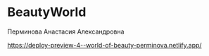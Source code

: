 # BeautyWorld
Перминова Анастасия Александровна

https://deploy-preview-4--world-of-beauty-perminova.netlify.app/
